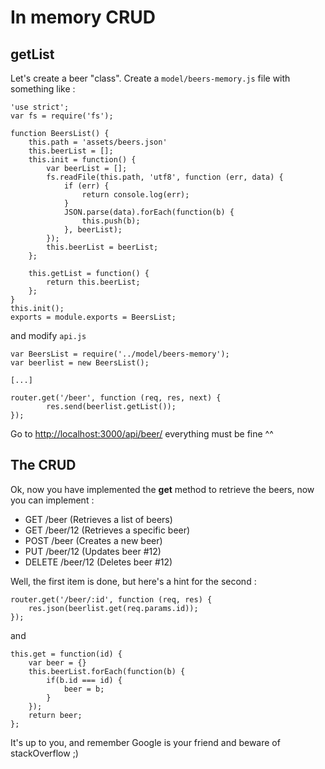 # In memory CRUD

## getList

Let's create a beer "class". Create a `model/beers-memory.js` file with something like : 

    'use strict';
    var fs = require('fs');
    
    function BeersList() {
        this.path = 'assets/beers.json'
        this.beerList = [];
        this.init = function() {
            var beerList = [];
            fs.readFile(this.path, 'utf8', function (err, data) {
                if (err) {
                    return console.log(err);
                }
                JSON.parse(data).forEach(function(b) {
                    this.push(b);
                }, beerList);
            });
            this.beerList = beerList;
        };
        
        this.getList = function() {
            return this.beerList;
        };
    }
    this.init();
    exports = module.exports = BeersList;
    
and modify `api.js`

    var BeersList = require('../model/beers-memory');
    var beerlist = new BeersList();
    
    [...]
    
    router.get('/beer', function (req, res, next) {
            res.send(beerlist.getList());
    });
    
Go to [http://localhost:3000/api/beer/](http://localhost:3000/api/beer/) everything must be fine ^^

## The CRUD

Ok, now you have implemented the **get** method to retrieve the beers, now you can implement : 

- GET /beer (Retrieves a list of beers)
- GET /beer/12 (Retrieves a specific beer)
- POST /beer (Creates a new beer)
- PUT /beer/12 (Updates beer #12)
- DELETE /beer/12 (Deletes beer #12)
   
Well, the first item is done, but here's a hint for the second : 

    router.get('/beer/:id', function (req, res) {
        res.json(beerlist.get(req.params.id));
    });
        
and

    this.get = function(id) {
        var beer = {}
        this.beerList.forEach(function(b) {
            if(b.id === id) {
                beer = b;
            }
        });
        return beer;
    };
    
It's up to you, and remember Google is your friend and beware of stackOverflow ;)